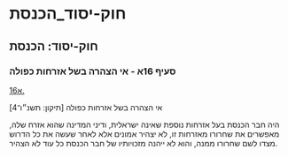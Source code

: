 # חוק-יסוד_הכנסת

## חוק-יסוד: הכנסת

### סעיף 16א - אי הצהרה בשל אזרחות כפולה

[16א.](https://he.wikisource.org/wiki/חוק-יסוד:_הכנסת#s_yp_16_)

אי הצהרה בשל אזרחות כפולה [תיקון: תשנ״ו־4]

היה חבר הכנסת בעל אזרחות נוספת שאינה ישראלית, ודיני המדינה שהוא אזרח שלה, מאפשרים את שחרורו מאזרחות זו, לא יצהיר אמונים אלא לאחר שעשה את כל הדרוש מצדו לשם שחרורו ממנה, והוא לא ייהנה מזכויותיו של חבר הכנסת כל עוד לא הצהיר.